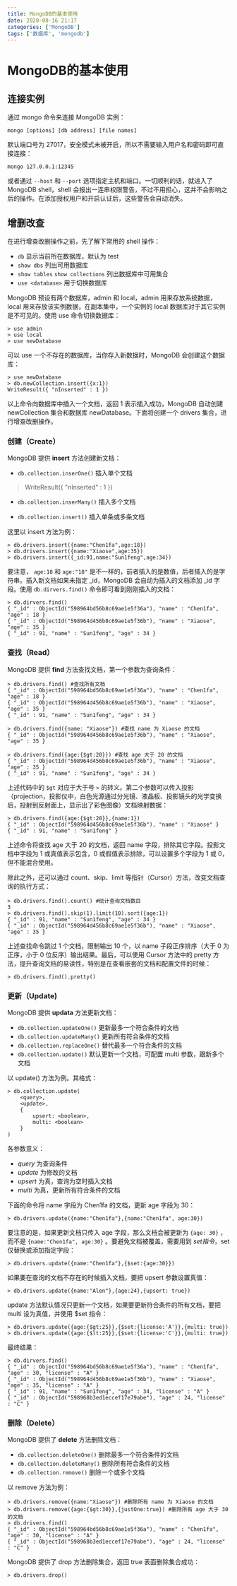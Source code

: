 ```yaml
---
title: MongoDB的基本使用
date: 2020-08-16 21:17
categories: ['MongoDB']
tags: ['数据库', 'mongodb']
---
```

#  MongoDB的基本使用

##  连接实例

通过 mongo 命令来连接 MongoDB 实例：

    
    
    mongo [options] [db address] [file names]
    

默认端口号为 27017，安全模式未被开启，所以不需要输入用户名和密码即可直接连接：

    
    
    mongo 127.0.0.1:12345
    

或者通过 ` --host ` 和 ` --port ` 选项指定主机和端口。一切顺利的话，就进入了 MongoDB shell，shell
会报出一连串权限警告，不过不用担心，这并不会影响之后的操作。在添加授权用户和开启认证后，这些警告会自动消失。

##  增删改查

在进行增查改删操作之前，先了解下常用的 shell 操作：

  * ` db ` 显示当前所在数据库，默认为 test 
  * ` show dbs ` 列出可用数据库 
  * ` show tables ` ` show collections ` 列出数据库中可用集合 
  * ` use <database> ` 用于切换数据库 

MongoDB 预设有两个数据库，admin 和 local，admin 用来存放系统数据，local 用来存放该实例数据，在副本集中，一个实例的
local 数据库对于其它实例是不可见的。使用 use 命令切换数据库：

    
    
    > use admin
    > use local
    > use newDatabase
    

可以 use 一个不存在的数据库，当你存入新数据时，MongoDB 会创建这个数据库：

    
    
    > use newDatabase
    > db.newCollection.insert({x:1})
    WriteResult({ "nInserted" : 1 })
    

以上命令向数据库中插入一个文档，返回 1 表示插入成功，MongoDB 自动创建 newCollection 集合和数据库
newDatabase。下面将创建一个 drivers 集合，进行增查改删操作。

###  创建（Create）

MongoDB 提供 **insert** 方法创建新文档：

  * ` db.collection.inserOne() ` 插入单个文档 

> WriteResult({ "nInserted" : 1 })

  * ` db.collection.inserMany() ` 插入多个文档 

  * ` db.collection.insert() ` 插入单条或多条文档 

这里以 insert 方法为例：

    
    
    > db.drivers.insert({name:"Chen1fa",age:18})
    > db.drivers.insert({name:"Xiaose",age:35})
    > db.drivers.insert({_id:91,name:"Sun1feng",age:34})
    

要注意， ` age:18 ` 和 ` age:"18" ` 是不一样的，前者插入的是数值，后者插入的是字符串。插入新文档如果未指定 _id，MongoDB
会自动为插入的文档添加 _id 字段。使用 ` db.dirvers.find() ` 命令即可看到刚刚插入的文档：

    
    
    > db.dirvers.find()
    { "_id" : ObjectId("598964bd56b8c69ae1e5f36a"), "name" : "Chen1fa", "age" : 18 }
    { "_id" : ObjectId("598964d456b8c69ae1e5f36b"), "name" : "Xiaose", "age" : 35 }
    { "_id" : 91, "name" : "Sun1feng", "age" : 34 }
    

###  查找（Read）

MongoDB 提供 **find** 方法查找文档，第一个参数为查询条件：

    
    
    > db.drivers.find() #查找所有文档
    { "_id" : ObjectId("598964bd56b8c69ae1e5f36a"), "name" : "Chen1fa", "age" : 18 }
    { "_id" : ObjectId("598964d456b8c69ae1e5f36b"), "name" : "Xiaose", "age" : 35 }
    { "_id" : 91, "name" : "Sun1feng", "age" : 34 }
    
    > db.drivers.find({name: "Xiaose"}) #查找 name 为 Xiaose 的文档
    { "_id" : ObjectId("598964d456b8c69ae1e5f36b"), "name" : "Xiaose", "age" : 35 }
    
    > db.drivers.find({age:{$gt:20}}) #查找 age 大于 20 的文档
    { "_id" : ObjectId("598964d456b8c69ae1e5f36b"), "name" : "Xiaose", "age" : 35 }
    { "_id" : 91, "name" : "Sun1feng", "age" : 34 }
    

上述代码中的 ` $gt ` 对应于大于号 ` > `
的转义。第二个参数可以传入投影（projection，投影仪中，白色光源通过分光镜、液晶板、投影镜头的光学变换后，投射到反射面上，显示出了彩色图像）文档映射数据：

    
    
    > db.drivers.find({age:{$gt:20}},{name:1})
    { "_id" : ObjectId("598964d456b8c69ae1e5f36b"), "name" : "Xiaose" }
    { "_id" : 91, "name" : "Sun1feng" }
    

上述命令将查找 age 大于 20 的文档，返回 name 字段，排除其它字段。投影文档中字段为 1 或真值表示包含，0 或假值表示排除，可以设置多个字段为
1 或 0，但不能混合使用。

除此之外，还可以通过 count、skip、limit 等指针（Cursor）方法，改变文档查询的执行方式：

    
    
    > db.drivers.find().count() #统计查询文档数目
    3
    > db.drivers.find().skip(1).limit(10).sort({age:1})
    { "_id" : 91, "name" : "Sun1feng", "age" : 34 }
    { "_id" : ObjectId("598964d456b8c69ae1e5f36b"), "name" : "Xiaose", "age" : 35 }
    

上述查找命令跳过 1 个文档，限制输出 10 个，以 name 子段正序排序（大于 0 为正序，小于 0 位反序）输出结果。最后，可以使用 Cursor
方法中的 pretty 方法，提升查询文档的易读性，特别是在查看嵌套的文档和配置文件的时候：

    
    
    > db.drivers.find().pretty()
    

###  更新（Update)

MongoDB 提供 **updata** 方法更新文档：

  * ` db.collection.updateOne() ` 更新最多一个符合条件的文档 
  * ` db.collection.updateMany() ` 更新所有符合条件的文档 
  * ` db.collection.replaceOne() ` 替代最多一个符合条件的文档 
  * ` db.collection.update() ` 默认更新一个文档，可配置 multi 参数，跟新多个文档 

以 update() 方法为例。其格式：

    
    
    > db.collection.update(
        <query>,
        <update>,
        {
            upsert: <boolean>,
            multi: <boolean>
        }
    )
    

各参数意义：

  * _query_ 为查询条件 
  * _update_ 为修改的文档 
  * _upsert_ 为真，查询为空时插入文档 
  * _multi_ 为真，更新所有符合条件的文档 

下面的命令将 name 字段为 Chen1fa 的文档，更新 age 字段为 30：

    
    
    > db.drivers.update({name:"Chen1fa"},{name:"Chen1fa", age:30})
    

要注意的是，如果更新文档只传入 age 字段，那么文档会被更新为 ` {age: 30} ` ，而不是 ` {name:"Chen1fa", age:30}
` 。要避免文档被覆盖，需要用到 $set 指令，$set 仅替换或添加指定字段：

    
    
    > db.drivers.update({name:"Chen1fa"},{$set:{age:30}})
    

如果要在查询的文档不存在的时候插入文档，要把 upsert 参数设置真值：

    
    
    > db.drivers.update({name:"Alen"},{age:24},{upsert: true})
    

update 方法默认情况只更新一个文档，如果要更新符合条件的所有文档，要把 multi 设为真值，并使用 $set 指令：

    
    
    > db.drivers.update({age:{$gt:25}},{$set:{license:'A'}},{multi: true})
    > db.drivers.update({age:{$lt:25}},{$set:{license:'C'}},{multi: true})
    

最终结果：

    
    
    > db.dirvers.find()
    { "_id" : ObjectId("598964bd56b8c69ae1e5f36a"), "name" : "Chen1fa", "age" : 30, "license" : "A" }
    { "_id" : ObjectId("598964d456b8c69ae1e5f36b"), "name" : "Xiaose", "age" : 35, "license" : "A" }
    { "_id" : 91, "name" : "Sun1feng", "age" : 34, "license" : "A" }
    { "_id" : ObjectId("598968b3ed1eccef17e79abe"), "age" : 24, "license" : "C" }
    

###  删除（Delete）

MongoDB 提供了 **delete** 方法删除文档：

  * ` db.collection.deleteOne() ` 删除最多一个符合条件的文档 
  * ` db.collection.deleteMany() ` 删除所有符合条件的文档 
  * ` db.collection.remove() ` 删除一个或多个文档 

以 remove 方法为例：

    
    
    > db.drivers.remove({name:"Xiaose"}) #删除所有 name 为 Xiaose 的文档
    > db.drivers.remove({age:{$gt:30}},{justOne:true}) #删除所有 age 大于 30 的文档
    > db.drivers.find()
    { "_id" : ObjectId("598964bd56b8c69ae1e5f36a"), "name" : "Chen1fa", "age" : 30, "license" : "A" }
    { "_id" : ObjectId("598968b3ed1eccef17e79abe"), "age" : 24, "license" : "C" }
    

MongoDB 提供了 drop 方法删除集合，返回 true 表面删除集合成功：

    
    
    > db.drivers.drop()
    

